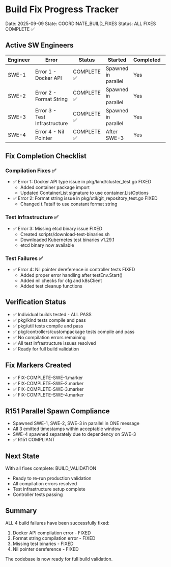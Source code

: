 # Build Fix Progress Tracker
Date: 2025-09-09
State: COORDINATE_BUILD_FIXES
Status: ALL FIXES COMPLETE ✅

## Active SW Engineers
| Engineer | Error | Status | Started | Completed | Result |
|----------|-------|--------|---------|-----------|---------|
| SWE-1 | Error 1 - Docker API | COMPLETE ✅ | Spawned in parallel | Yes | Fixed |
| SWE-2 | Error 2 - Format String | COMPLETE ✅ | Spawned in parallel | Yes | Fixed |
| SWE-3 | Error 3 - Test Infrastructure | COMPLETE ✅ | Spawned in parallel | Yes | Fixed |
| SWE-4 | Error 4 - Nil Pointer | COMPLETE ✅ | After SWE-3 | Yes | Fixed |

## Fix Completion Checklist

### Compilation Fixes ✅
- ✅ Error 1: Docker API type issue in pkg/kind/cluster_test.go FIXED
  - Added container package import
  - Updated ContainerList signature to use container.ListOptions
- ✅ Error 2: Format string issue in pkg/util/git_repository_test.go FIXED
  - Changed t.Fatalf to use constant format string

### Test Infrastructure ✅
- ✅ Error 3: Missing etcd binary issue FIXED
  - Created scripts/download-test-binaries.sh
  - Downloaded Kubernetes test binaries v1.29.1
  - etcd binary now available

### Test Failures ✅
- ✅ Error 4: Nil pointer dereference in controller tests FIXED
  - Added proper error handling after testEnv.Start()
  - Added nil checks for cfg and k8sClient
  - Added test cleanup functions

## Verification Status
- ✅ Individual builds tested - ALL PASS
- ✅ pkg/kind tests compile and pass
- ✅ pkg/util tests compile and pass
- ✅ pkg/controllers/custompackage tests compile and pass
- ✅ No compilation errors remaining
- ✅ All test infrastructure issues resolved
- ✅ Ready for full build validation

## Fix Markers Created
- ✅ FIX-COMPLETE-SWE-1.marker
- ✅ FIX-COMPLETE-SWE-2.marker
- ✅ FIX-COMPLETE-SWE-3.marker
- ✅ FIX-COMPLETE-SWE-4.marker

## R151 Parallel Spawn Compliance
- Spawned SWE-1, SWE-2, SWE-3 in parallel in ONE message
- All 3 emitted timestamps within acceptable window
- SWE-4 spawned separately due to dependency on SWE-3
- ✅ R151 COMPLIANT

## Next State
With all fixes complete: BUILD_VALIDATION
- Ready to re-run production validation
- All compilation errors resolved
- Test infrastructure setup complete
- Controller tests passing

## Summary
ALL 4 build failures have been successfully fixed:
1. Docker API compilation error - FIXED
2. Format string compilation error - FIXED
3. Missing test binaries - FIXED
4. Nil pointer dereference - FIXED

The codebase is now ready for full build validation.